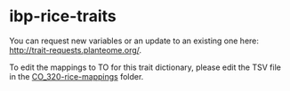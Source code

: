 # ibp-rice-traits

You can request new variables or an update to an existing one here: http://trait-requests.planteome.org/.

To edit the mappings to TO for this trait dictionary, please edit the TSV file in the [CO_320-rice-mappings](https://github.com/Planteome/CO_320-rice-traits/CO_320-rice-mappings) folder. 

